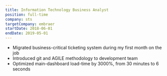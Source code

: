 ```yaml
---
title: Information Technology Business Analyst
position: full-time
company: sts
targetCompany: embraer
startDate: 2018-06-01
endDate: 2019-05-01
---
```

- Migrated business-critical ticketing system during my first month on the job
- Introduced git and AGILE methodology to development team
- Optimized main-dashboard load-time by 3000%, from 30 minutes to 6 seconds